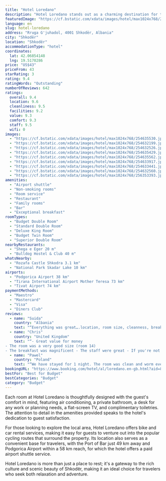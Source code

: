 ```yaml
---
title: "Hotel Loredano"
description: "Hotel Loredano stands out as a charming destination for travelers seeking comfort and convenience in Shkodër."
featuredImage: "https://cf.bstatic.com/xdata/images/hotel/max1024x768/254635530.jpg?k=75d7570b270e9158d1884339201356ae56e9ac1afdb8c1dfd4daf39cffd4bce5&o=&hp=1"
language: en
slug: hotel-loredano
address: "Rruga G'juhadol, 4001 Shkodër, Albania"
city: "Shkodër"
location: "Shkodër"
accommodationType: "hotel"
coordinates:
  lat: 42.06854148
  lng: 19.5170286
price: "US$43"
priceFrom: 43
starRating: 3
rating: 9.4
ratingWords: "Outstanding"
numberOfReviews: 642
ratings:
  overall: 9.4
  location: 9.6
  cleanliness: 9.5
  facilities: 9.2
  value: 9.3
  comfort: 9.3
  staff: 9.5
  wifi: 0
images:
  - "https://cf.bstatic.com/xdata/images/hotel/max1024x768/254635530.jpg?k=75d7570b270e9158d1884339201356ae56e9ac1afdb8c1dfd4daf39cffd4bce5&o=&hp=1"
  - "https://cf.bstatic.com/xdata/images/hotel/max1024x768/254632199.jpg?k=36818f0e6f2d8d39d88a9ac3397402395b15f6c90231d3846f0728d144a138d3&o=&hp=1"
  - "https://cf.bstatic.com/xdata/images/hotel/max1024x768/254632526.jpg?k=51adbdb69dffaae2cde53982e0cca7d70d91901a6007a20275568e6cdbf9a2c1&o=&hp=1"
  - "https://cf.bstatic.com/xdata/images/hotel/max1024x768/254635429.jpg?k=374c29c6bf28b1b82848c9b001c8c13d19246ef98421a71c9b917425ae2dbdcb&o=&hp=1"
  - "https://cf.bstatic.com/xdata/images/hotel/max1024x768/254635562.jpg?k=5dc07262aa62c1467d304f4f4193188eef1ab580782b103f4bdc70a3a7efaabf&o=&hp=1"
  - "https://cf.bstatic.com/xdata/images/hotel/max1024x768/254633917.jpg?k=4b83ae3e103fc01092efa6346ba2f4d87b993b6d6f2128ab32e035217e75ae47&o=&hp=1"
  - "https://cf.bstatic.com/xdata/images/hotel/max1024x768/254633441.jpg?k=67945425634ead0a5226240dce7cda6ddfc55e533b899b74a5557e9aef4c13dd&o=&hp=1"
  - "https://cf.bstatic.com/xdata/images/hotel/max1024x768/254632560.jpg?k=0d2cc560737be1e3d8d65cda0b16408161a52d26742f51293925b1221458639d&o=&hp=1"
  - "https://cf.bstatic.com/xdata/images/hotel/max1024x768/256353393.jpg?k=4462698eab40f751d36453b0073f16c0c6ca18457b5e725e1bfe9d9d309a9fe6&o=&hp=1"
amenities:
  - "Airport shuttle"
  - "Non-smoking rooms"
  - "Room service"
  - "Restaurant"
  - "Family rooms"
  - "Bar"
  - "Exceptional breakfast"
roomTypes:
  - "Budget Double Room"
  - "Standard Double Room"
  - "Deluxe King Room"
  - "Budget Twin Room"
  - "Superior Double Room"
nearbyRestaurants:
  - "Shega e Eger 20 m"
  - "Bulldog Hostel & Club 40 m"
whatsNearby:
  - "Rozafa Castle Shkodra 3.1 km"
  - "National Park Skadar Lake 10 km"
airports:
  - "Podgorica Airport 38 km"
  - "Tirana International Airport Mother Teresa 73 km"
  - "Tivat Airport 74 km"
paymentMethods:
  - "Maestro"
  - "Mastercard"
  - "Visa"
  - "Diners Club"
reviews:
  - name: "Suida"
    country: "Albania"
    text: "“Everything was great….location, room size, cleanness, breakfast. Highly recommend.”"
  - name: "Chris"
    country: "United Kingdom"
    text: "“- Great value for money
- The room was a very good size (room 14)
- The breakfast was magnificent - The staff were great - If you're not with young children (we were) then the bar / restaurant looks very lively on an evening so not far to...”"
  - name: "Pawel"
    country: "Poland"
    text: "“We have stayed for 1 night. The room was clean and worm eventhough we've been in January, which is out of the season. The service was very halpfull and kind. We have eat delicious Albanian breakfast with home made Byrek, Petulla and carrot cake....”"
bookingURL: "https://www.booking.com/hotel/al/loredano.en-gb.html?aid=8035640"
bestFor: "Best for Budget"
bestCategories: "Budget"
category: "Budget"
---
```


Each room at Hotel Loredano is thoughtfully designed with the guest's comfort in mind, featuring air conditioning, a private bathroom, a desk for any work or planning needs, a flat-screen TV, and complimentary toiletries. The attention to detail in the amenities provided speaks to the hotel's dedication to guest satisfaction.

For those looking to explore the local area, Hotel Loredano offers bike and car rental services, making it easy for guests to venture out into the popular cycling routes that surround the property. Its location also serves as a convenient base for travelers, with the Port of Bar just 49 km away and Podgorica Airport within a 58 km reach, for which the hotel offers a paid airport shuttle service.

Hotel Loredano is more than just a place to rest; it's a gateway to the rich culture and scenic beauty of Shkodër, making it an ideal choice for travelers who seek both relaxation and adventure.